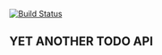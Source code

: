 [![Build Status](https://travis-ci.org/Melvin1Atieno/todo_api.svg?branch=master)](https://travis-ci.org/Melvin1Atieno/todo_api)

## YET ANOTHER TODO API
